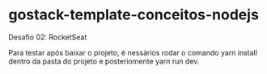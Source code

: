 # gostack-template-conceitos-nodejs
Desafio 02: RocketSeat

Para testar após baixar o projeto, é nessários rodar o comando yarn install dentro da pasta do projeto e posteriomente 
yarn run dev.
